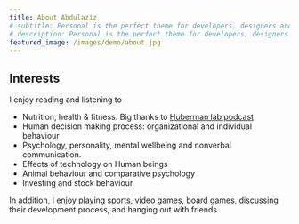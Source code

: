 ```yaml
---
title: About Abdulaziz
# subtitle: Personal is the perfect theme for developers, designers and other creatives.
# description: Personal is the perfect theme for developers, designers and other creatives.
featured_image: /images/demo/about.jpg
---
```


## Interests

I enjoy reading and listening to

* Nutrition, health & fitness. Big thanks to [Huberman lab podcast](https://hubermanlab.com/)
* Human decision making process: organizational and individual behaviour
* Psychology, personality, mental wellbeing and nonverbal communication.
* Effects of technology on Human beings
* Animal behaviour and comparative psychology
* Investing and stock behaviour

In addition, I enjoy playing sports, video games, board games, discussing their development process, and hanging out with friends

<!--## Get Personal

Personal is created and supported by [Jekyll Themes](https://jekyllthemes.io), and is available for $49.

<a href="https://jekyllthemes.io/theme/personal-website-jekyll-theme" class="button button--large">Get This Theme</a> -->
